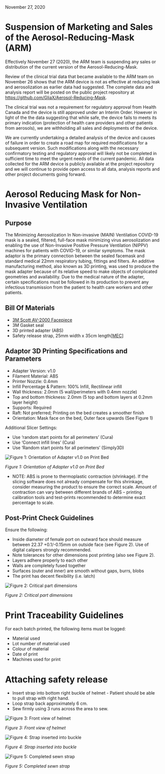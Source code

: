 November 27, 2020

# Suspension of Marketing and Sales of the Aerosol-Reducing-Mask (ARM)

Effectively November 27 (2020), the ARM team is suspending any sales or distribution of the current version of the Aerosol-Reducing-Mask.

Review of the clinical trial data that became available to the ARM team on November 26  shows that the ARM device is not as effective at reducing leak and aerosolization as earlier data had suggested. The complete data and analysis report will be posted on the public project repository at https://github.com/GliaX/Aerosol-Reducing-Mask.

The clinical trial was not a requirement for regulatory approval from Health Canada and the device is still approved under an Interim Order. However in light of the the data suggesting that while safe, the device fails to meets its primary indication (protection of health care providers and other patients from aerosols), we are withholding all sales and deployments of the device.

We are currently undertaking a detailed analysis of the device and causes of failure in order to create a road map for required modifications for a subsequent version. Such modifications along with the necessary confirmatory testing and regulatory approval will likely not be completed in sufficient time to meet the urgent needs of the current pandemic. All data collected for the ARM device is publicly available at the project repository and we will continue to provide open access to all data, analysis reports and other project documents going forward. 

# Aerosol Reducing Mask for Non-Invasive Ventilation

## Purpose
The Minimizing Aerosolization In Non-invasive (MAIN) Ventilation COVID-19 mask
is a sealed, filtered, full-face mask minimizing virus aerosolization and
enabling the use of Non-Invasive Positive Pressure Ventilation (NIPPV) machines
for patients with COVID-19, or similar symptoms.  The mask adaptor is the
primary connection between the sealed facemask and standard medical 22mm
respiratory tubing, fittings and filters. An additive manufacturing method, also
known as 3D printing, was used to produce the mask adapter because of its
relative speed to make objects of complicated geometries and availability. Due
to the medical nature of the adapter, certain specifications must be followed in
its production to prevent any infectious transmission from the patient to health
care workers and other patients.

## Bill Of Materials
 * [3M Scott AV-2000 Facepiece](https://www.3mscott.com/products/av-2000-facepiece/)
 * 3M Gasket seal
 * 3D printed adapter (ABS)
 * Safety release strap, 25mm width x 35cm length[[MEC](https://www.mec.ca/en/product/5020-829/1%22%2825mm%29-Nylon-Tubular-Climbing-Webbing)]

## Adaptor 3D Printing Specifications and Parameters

 * Adapter Version: v1.0
 * Filament Material: ABS
 * Printer Nozzle: 0.4mm
 * Infill Percentage & Pattern: 100% Infill, Rectilinear infill
 * Wall thickness: 2.0mm (5 wall/perimeters with 0.4mm nozzle)
 * Top and bottom thickness: 2.0mm (5 top and bottom layers at 0.2mm layer height)
 * Supports: Required
 * Raft: Not preferred; Printing on the bed creates a smoother finish
 * Orientation: Mask face on the bed, Outer face upwards (See Figure 1)

Additional Slicer Settings:
 * Use ‘random start points for all perimeters’ (Cura)
 * Use ‘Connect infill lines’ (Cura)
 * Use ‘Random start points for all perimeters’ (Simply3D)


![Figure 1: Orientation of Adapter v1.0 on Print Bed](media/figure1.png)

*Figure 1: Orientation of Adapter v1.0 on Print Bed*

* NOTE: ABS is prone to thermoplastic contraction (shrinkage). If the slicing
software does not already compensate for this shrinkage, consider measuring the
product to ensure the correct scale. Amount of contraction can vary between
different brands of ABS – printing calibration tools and test-prints recommended
to determine exact percentage to scale.

## Post-Print Check Guidelines
Ensure the following:
 * Inside diameter of female port on outward face should measure between 22.37
 +0.1/-0.15mm on outside face (see Figure 2). Use of digital calipers strongly
 recommended.
 * Note tolerances for other dimensions post printing (also see Figure 2).
 * Layers adhere properly to each other
 * Walls are completely fused together
 * Surfaces (outer and inner) are smooth without gaps, burrs, blobs
 * The print has decent flexibility (i.e. latch)


![Figure 2: Critical part dimensions](media/figure2.png)

*Figure 2: Critical part dimensions*

# Print Traceability Guidelines

For each batch printed, the following items must be logged:
 * Material used
 * Lot number of material used
 * Colour of material
 * Date of print
 * Machines used for print
 
# Attaching safety release
 
 * Insert strap into bottom right buckle of helmet - Patient should be able to pull strap with right hand.
 * Loop strap back approximately 6 cm.
 * Sew firmly using 3 runs across the area to sew.
 
![Figure 3: Front view of helmet](media/figure3.jpg)
 
*Figure 3: Front view of helmet*
 
![Figure 4: Strap inserted into buckle](media/figure4.jpg)

*Figure 4: Strap inserted into buckle*

![Figure 5: Completed sewn strap](media/figure5.jpg)
 
*Figure 5: Completed sewn strap*
